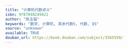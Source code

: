 ```yaml
---
title: "计算机代数讲义"
isbn: 9787040249422
author: "陈玉福"
keywords: "数学, 计算机, 其余代数5, 代数, QS"
source: "unknown"
available: TRUE
douban_url: https://book.douban.com/subject/3565559/
---
```

